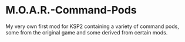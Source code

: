 # M.O.A.R.-Command-Pods
My very own first mod for KSP2 containing a variety of command pods, some from the original game and some derived from certain mods.
